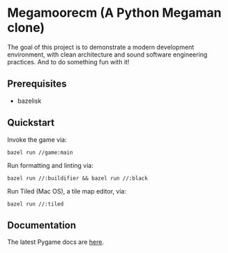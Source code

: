 # Megamoorecm (A Python Megaman clone)

The goal of this project is to demonstrate a modern development environment, with
clean architecture and sound software engineering practices.  And to do something
fun with it!

## Prerequisites

* bazelisk

## Quickstart

Invoke the game via:
```
bazel run //game:main
```

Run formatting and linting via:
```
bazel run //:buildifier && bazel run //:black
```

Run Tiled (Mac OS), a tile map editor, via:
```
bazel run //:tiled
```

## Documentation

The latest Pygame docs are [here](https://www.pygame.org/docs/).
